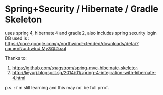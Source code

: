 Spring+Security / Hibernate / Gradle Skeleton
=======================

uses spring 4, hibernate 4 and gradle 2, also includes spring security login
DB used is : https://code.google.com/p/northwindextended/downloads/detail?name=Northwind.MySQL5.sql

Thanks to:
1. https://github.com/shagstrom/spring-mvc-hibernate-skeleton
2. http://keyurj.blogspot.sg/2014/01/spring-4-integration-with-hibernate-4.html


p.s. : i'm still learning and this may not be full prrof.
